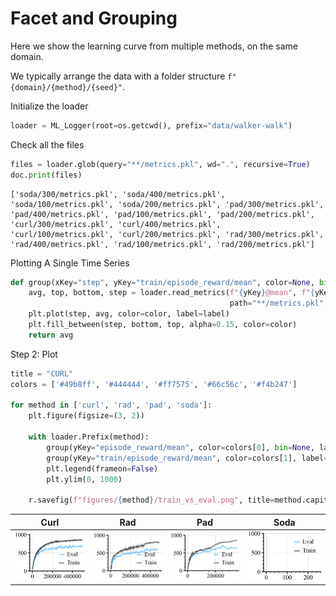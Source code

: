 
# Facet and Grouping

Here we show the learning curve from multiple methods, on the same domain.

We typically arrange the data with a folder structure `f"{domain}/{method}/{seed}"`.

Initialize the loader
```python
loader = ML_Logger(root=os.getcwd(), prefix="data/walker-walk")
```
Check all the files
```python
files = loader.glob(query="**/metrics.pkl", wd=".", recursive=True)
doc.print(files)
```

```
['soda/300/metrics.pkl', 'soda/400/metrics.pkl', 'soda/100/metrics.pkl', 'soda/200/metrics.pkl', 'pad/300/metrics.pkl', 'pad/400/metrics.pkl', 'pad/100/metrics.pkl', 'pad/200/metrics.pkl', 'curl/300/metrics.pkl', 'curl/400/metrics.pkl', 'curl/100/metrics.pkl', 'curl/200/metrics.pkl', 'rad/300/metrics.pkl', 'rad/400/metrics.pkl', 'rad/100/metrics.pkl', 'rad/200/metrics.pkl']
```
Plotting A Single Time Series
```python
def group(xKey="step", yKey="train/episode_reward/mean", color=None, bin=10, label=None, dropna=False):
    avg, top, bottom, step = loader.read_metrics(f"{yKey}@mean", f"{yKey}@84%", f"{yKey}@16%", x_key=f"{xKey}@mean",
                                                 path="**/metrics.pkl", bin_size=bin, dropna=dropna)
    plt.plot(step, avg, color=color, label=label)
    plt.fill_between(step, bottom, top, alpha=0.15, color=color)
    return avg
```
Step 2: Plot
```python
title = "CURL"
colors = ['#49b8ff', '#444444', '#ff7575', '#66c56c', '#f4b247']

for method in ['curl', 'rad', 'pad', 'soda']:
    plt.figure(figsize=(3, 2))

    with loader.Prefix(method):
        group(yKey="episode_reward/mean", color=colors[0], bin=None, label="Eval")
        group(yKey="train/episode_reward/mean", color=colors[1], label="Train")
        plt.legend(frameon=False)
        plt.ylim(0, 1000)

    r.savefig(f"figures/{method}/train_vs_eval.png", title=method.capitalize(), dpi=300)
```

| **Curl** | **Rad** | **Pad** | **Soda** |
|:--------:|:-------:|:-------:|:--------:|
| <img style="align-self:center;" src="figures/curl/train_vs_eval.png" image="None" styles="{'margin': '0.5em'}" width="None" height="None" dpi="300"/> | <img style="align-self:center;" src="figures/rad/train_vs_eval.png" image="None" styles="{'margin': '0.5em'}" width="None" height="None" dpi="300"/> | <img style="align-self:center;" src="figures/pad/train_vs_eval.png" image="None" styles="{'margin': '0.5em'}" width="None" height="None" dpi="300"/> | <img style="align-self:center;" src="figures/soda/train_vs_eval.png" image="None" styles="{'margin': '0.5em'}" width="None" height="None" dpi="300"/> |
